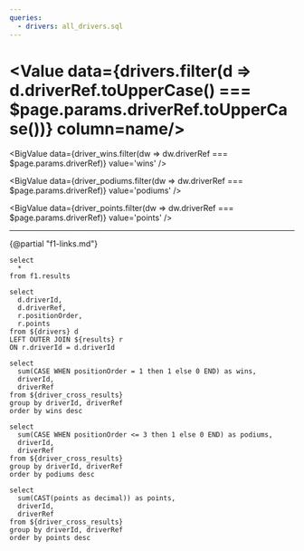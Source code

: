 ```yaml
---
queries:
  - drivers: all_drivers.sql
---
```



# <Value data={drivers.filter(d => d.driverRef.toUpperCase() === $page.params.driverRef.toUpperCase())} column=name/>

<DataTable data="{drivers.filter(d => d.driverRef.toUpperCase() === $page.params.driverRef.toUpperCase())}">
    <Column id="dob" title="Date Of Birth" />
    <Column id="nationality" title="Nationality" />
    <Column id="url" title="Wikipedia" contentType="link" openInNewTab="true" />
</DataTable>

<BigValue
  data={driver_wins.filter(dw => dw.driverRef === $page.params.driverRef)}
  value='wins'
/>

<BigValue
  data={driver_podiums.filter(dw => dw.driverRef === $page.params.driverRef)}
  value='podiums'
/>

<BigValue
  data={driver_points.filter(dw => dw.driverRef === $page.params.driverRef)}
  value='points'
/>

---

{@partial "f1-links.md"}

```results
select 
  *
from f1.results
```

```driver_cross_results
select 
  d.driverId,
  d.driverRef,
  r.positionOrder,
  r.points
from ${drivers} d
LEFT OUTER JOIN ${results} r
ON r.driverId = d.driverId
```

```driver_wins
select 
  sum(CASE WHEN positionOrder = 1 then 1 else 0 END) as wins,
  driverId,
  driverRef
from ${driver_cross_results} 
group by driverId, driverRef
order by wins desc
```

```driver_podiums
select 
  sum(CASE WHEN positionOrder <= 3 then 1 else 0 END) as podiums,
  driverId,
  driverRef
from ${driver_cross_results} 
group by driverId, driverRef
order by podiums desc
```

```driver_points
select 
  sum(CAST(points as decimal)) as points,
  driverId,
  driverRef
from ${driver_cross_results} 
group by driverId, driverRef
order by points desc
```